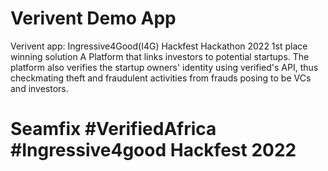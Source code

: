 # Verivent Demo App
Verivent app: Ingressive4Good(I4G) Hackfest Hackathon 2022 1st place winning solution
A Platform that links investors to potential startups. The platform also verifies the startup owners' identity using verified's API, thus checkmating theft and fraudulent activities from frauds posing to be VCs and investors.
# Seamfix #VerifiedAfrica #Ingressive4good Hackfest 2022
